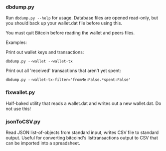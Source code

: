 ### dbdump.py

Run `dbdump.py --help` for usage. Database files are opened read-only, but
you should back up your wallet.dat file before using this.

You must quit Bitcoin before reading the wallet and peers files.

Examples:

Print out  wallet keys and transactions:

`dbdump.py --wallet --wallet-tx`

Print out all 'received' transactions that aren't yet spent:

`dbdump.py --wallet-tx-filter='fromMe:False.*spent:False'`

### fixwallet.py

Half-baked utility that reads a wallet.dat and writes out a new wallet.dat. Do not use this!

### jsonToCSV.py

Read JSON list-of-objects from standard input, writes CSV file to standard output.
Useful for converting bitcoind's listtransactions output to CSV that can be
imported into a spreadsheet.
